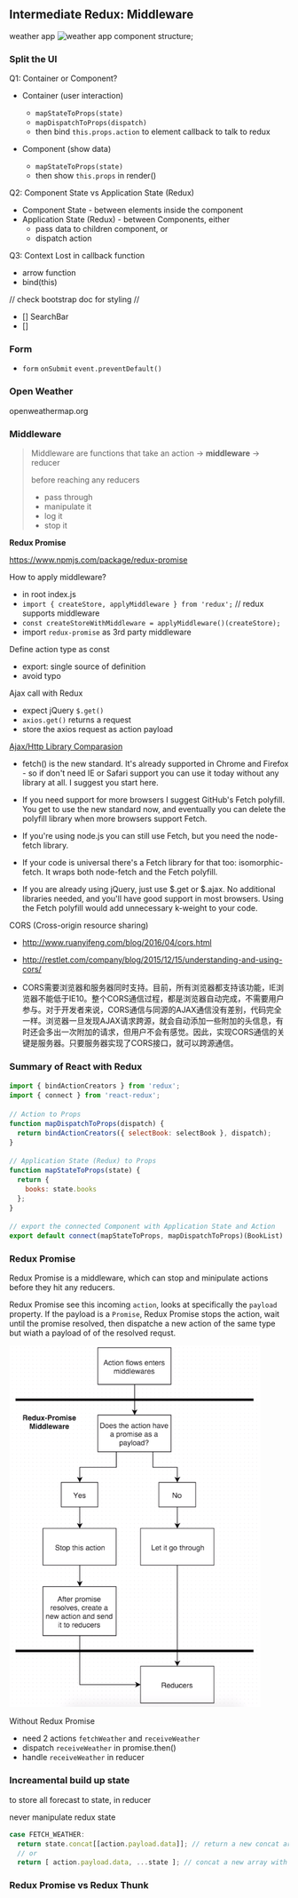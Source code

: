 Intermediate Redux: Middleware
------------------------------

weather app
![weather app component structure](./weatheapp_component_structure);

### Split the UI

Q1: Container or Component?
- Container (user interaction)
  - `mapStateToProps(state)`
  - `mapDispatchToProps(dispatch)`
  - then bind `this.props.action` to element callback to talk to redux

- Component (show data)
  -  `mapStateToProps(state)` 
  - then show `this.props` in render()

Q2: Component State vs Application State (Redux)
- Component State - between elements inside the component
- Application State (Redux) - between Components, either
  - pass data to children component, or
  - dispatch action

Q3: Context Lost in callback function
- arrow function
- bind(this)

// check bootstrap doc for styling
// 
- [] SearchBar
- [] 


### Form 
- `form` `onSubmit` `event.preventDefault()`

### Open Weather

openweathermap.org


### Middleware

> Middleware are functions that take an action -> **middleware** -> reducer
>
> before reaching any reducers
> - pass through
> - manipulate it
> - log it
> - stop it

**Redux Promise**

https://www.npmjs.com/package/redux-promise

How to apply middleware?
- in root index.js
- `import { createStore, applyMiddleware } from 'redux';` // redux supports middleware
- `const createStoreWithMiddleware = applyMiddleware()(createStore);`
- import `redux-promise` as 3rd party middleware

Define action type as const
- export: single source of definition
- avoid typo

Ajax call with Redux
- expect jQuery `$.get()`
- `axios.get()` returns a request
- store the axios request as action payload

[Ajax/Http Library Comparasion](http://andrewhfarmer.com/ajax-libraries/)

- fetch() is the new standard. It's already supported in Chrome and Firefox - so if don't need IE or Safari support you can use it today without any library at all. I suggest you start here.

- If you need support for more browsers I suggest GitHub's Fetch polyfill. You get to use the new standard now, and eventually you can delete the polyfill library when more browsers support Fetch.

- If you're using node.js you can still use Fetch, but you need the node-fetch library.

- If your code is universal there's a Fetch library for that too: isomorphic-fetch. It wraps both node-fetch and the Fetch polyfill.

- If you are already using jQuery, just use $.get or $.ajax. No additional libraries needed, and you'll have good support in most browsers. Using the Fetch polyfill would add unnecessary k-weight to your code.

CORS (Cross-origin resource sharing)

- http://www.ruanyifeng.com/blog/2016/04/cors.html

- http://restlet.com/company/blog/2015/12/15/understanding-and-using-cors/

- CORS需要浏览器和服务器同时支持。目前，所有浏览器都支持该功能，IE浏览器不能低于IE10。整个CORS通信过程，都是浏览器自动完成，不需要用户参与。对于开发者来说，CORS通信与同源的AJAX通信没有差别，代码完全一样。浏览器一旦发现AJAX请求跨源，就会自动添加一些附加的头信息，有时还会多出一次附加的请求，但用户不会有感觉。因此，实现CORS通信的关键是服务器。只要服务器实现了CORS接口，就可以跨源通信。


### Summary of React with Redux

```js
import { bindActionCreators } from 'redux';
import { connect } from 'react-redux';

// Action to Props
function mapDispatchToProps(dispatch) {
  return bindActionCreators({ selectBook: selectBook }, dispatch);
}

// Application State (Redux) to Props
function mapStateToProps(state) {
  return {
    books: state.books
  };
}

// export the connected Component with Application State and Action
export default connect(mapStateToProps, mapDispatchToProps)(BookList)
```


### Redux Promise

Redux Promise is a middleware, which can stop and minipulate actions before they hit any reducers.

Redux Promise see this incoming `action`, looks at specifically the `payload` property. If the payload is a `Promise`, Redux Promise stops the action, wait until the promise resolved, then dispatche a new action of the same type but wiath a payload of of the resolved requst.

![Redux Promise Middleware](./redux_promise_middleware.png)

Without Redux Promise
- need 2 actions `fetchWeather` and `receiveWeather`
- dispatch `receiveWeather` in promise.then()
- handle `receiveWeather` in reducer

### Increamental build up state
to store all forecast to state, in reducer

never manipulate redux state


```js
case FETCH_WEATHER:
  return state.concat[[action.payload.data]]; // return a new concat array 
  // or
  return [ action.payload.data, ...state ]; // concat a new array with ES6
```



### Redux Promise vs Redux Thunk


